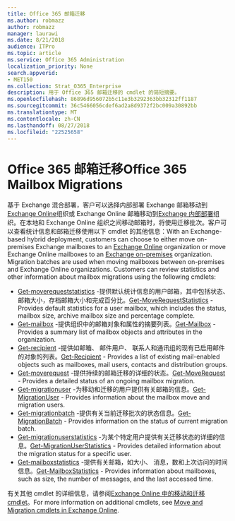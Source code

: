 ```yaml
---
title: Office 365 邮箱迁移
ms.author: robmazz
author: robmazz
manager: laurawi
ms.date: 8/21/2018
audience: ITPro
ms.topic: article
ms.service: Office 365 Administration
localization_priority: None
search.appverid:
- MET150
ms.collection: Strat_O365_Enterprise
description: 用于 Office 365 邮箱迁移的 cmdlet 的简短摘要。
ms.openlocfilehash: 86896d956072b5c11e3b3292363bb32312ff1187
ms.sourcegitcommit: 36c5466056cdef6ad2a8d9372f2bc009a30892bb
ms.translationtype: MT
ms.contentlocale: zh-CN
ms.lasthandoff: 08/27/2018
ms.locfileid: "22525658"
---
```

# <a name="office-365-mailbox-migrations"></a><span data-ttu-id="966b1-103">Office 365 邮箱迁移</span><span class="sxs-lookup"><span data-stu-id="966b1-103">Office 365 Mailbox Migrations</span></span>
<span data-ttu-id="966b1-p101">基于 Exchange 混合部署，客户可以选择内部部署 Exchange 邮箱移动到[Exchange Online](https://docs.microsoft.com/Exchange/exchange-online)组织或 Exchange Online 邮箱移动到[Exchange 内部部署](https://docs.microsoft.com/Exchange/exchange-server)组织。在本地和 Exchange Online 组织之间移动邮箱时，将使用迁移批次。客户可以查看统计信息和邮箱迁移使用以下 cmdlet 的其他信息：</span><span class="sxs-lookup"><span data-stu-id="966b1-p101">With an Exchange-based hybrid deployment, customers can choose to either move on-premises Exchange mailboxes to an [Exchange Online](https://docs.microsoft.com/Exchange/exchange-online) organization or move Exchange Online mailboxes to an [Exchange on-premises](https://docs.microsoft.com/Exchange/exchange-server) organization. Migration batches are used when moving mailboxes between on-premises and Exchange Online organizations. Customers can review statistics and other information about mailbox migrations using the following cmdlets:</span></span>

- <span data-ttu-id="966b1-107">[Get-moverequeststatistics](https://docs.microsoft.com/powershell/module/exchange/move-and-migration/Get-MoveRequestStatistics?view=exchange-ps) -提供默认统计信息的用户邮箱，其中包括状态、 邮箱大小，存档邮箱大小和完成百分比。</span><span class="sxs-lookup"><span data-stu-id="966b1-107">[Get-MoveRequestStatistics](https://docs.microsoft.com/powershell/module/exchange/move-and-migration/Get-MoveRequestStatistics?view=exchange-ps) - Provides default statistics for a user mailbox, which includes the status, mailbox size, archive mailbox size and percentage complete.</span></span>
- <span data-ttu-id="966b1-108">[Get-mailbox](https://docs.microsoft.com/powershell/module/exchange/mailboxes/Get-Mailbox?view=exchange-ps
) -提供组织中的邮箱对象和属性的摘要列表。</span><span class="sxs-lookup"><span data-stu-id="966b1-108">[Get-Mailbox](https://docs.microsoft.com/powershell/module/exchange/mailboxes/Get-Mailbox?view=exchange-ps
) - Provides a summary list of mailbox objects and attributes in the organization.</span></span>
- <span data-ttu-id="966b1-109">[Get-recipient](https://docs.microsoft.com/powershell/module/exchange/users-and-groups/Get-Recipient?view=exchange-ps) -提供如邮箱、 邮件用户、 联系人和通讯组的现有已启用邮件的对象的列表。</span><span class="sxs-lookup"><span data-stu-id="966b1-109">[Get-Recipient](https://docs.microsoft.com/powershell/module/exchange/users-and-groups/Get-Recipient?view=exchange-ps) - Provides a list of existing mail-enabled objects such as mailboxes, mail users, contacts and distribution groups.</span></span>
- <span data-ttu-id="966b1-110">[Get-moverequest](https://docs.microsoft.com/powershell/module/exchange/move-and-migration/Get-MoveRequest?view=exchange-ps) -提供持续的邮箱迁移的详细的状态。</span><span class="sxs-lookup"><span data-stu-id="966b1-110">[Get-MoveRequest](https://docs.microsoft.com/powershell/module/exchange/move-and-migration/Get-MoveRequest?view=exchange-ps) - Provides a detailed status of an ongoing mailbox migration.</span></span>
- <span data-ttu-id="966b1-111">[Get-migrationuser](https://docs.microsoft.com/powershell/module/exchange/move-and-migration/Get-MigrationUser?view=exchange-ps) -为移动和迁移的用户提供有关邮箱的信息。</span><span class="sxs-lookup"><span data-stu-id="966b1-111">[Get-MigrationUser](https://docs.microsoft.com/powershell/module/exchange/move-and-migration/Get-MigrationUser?view=exchange-ps) - Provides information about the mailbox move and migration users.</span></span>
- <span data-ttu-id="966b1-112">[Get-migrationbatch](https://docs.microsoft.com/powershell/module/exchange/move-and-migration/Get-MigrationBatch?view=exchange-ps) -提供有关当前迁移批次的状态信息。</span><span class="sxs-lookup"><span data-stu-id="966b1-112">[Get-MigrationBatch](https://docs.microsoft.com/powershell/module/exchange/move-and-migration/Get-MigrationBatch?view=exchange-ps) - Provides information on the status of current migration batch.</span></span>
- <span data-ttu-id="966b1-113">[Get-migrationuserstatistics](https://docs.microsoft.com/powershell/module/exchange/move-and-migration/Get-MigrationUserStatistics?view=exchange-ps) -为某个特定用户提供有关迁移状态的详细的信息。</span><span class="sxs-lookup"><span data-stu-id="966b1-113">[Get-MigrationUserStatistics](https://docs.microsoft.com/powershell/module/exchange/move-and-migration/Get-MigrationUserStatistics?view=exchange-ps) - Provides detailed information about the migration status for a specific user.</span></span>
- <span data-ttu-id="966b1-114">[Get-mailboxstatistics](https://docs.microsoft.com/powershell/module/exchange/mailboxes/Get-MailboxStatistics?view=exchange-ps) -提供有关邮箱，如大小、 消息，数和上次访问的时间信息。</span><span class="sxs-lookup"><span data-stu-id="966b1-114">[Get-MailboxStatistics](https://docs.microsoft.com/powershell/module/exchange/mailboxes/Get-MailboxStatistics?view=exchange-ps) - Provides information about mailboxes, such as size, the number of messages, and the last accessed time.</span></span>

<span data-ttu-id="966b1-115">有关其他 cmdlet 的详细信息，请参阅[Exchange Online 中的移动和迁移 cmdlet](https://docs.microsoft.com/powershell/exchange/exchange-online/exchange-online-powershell?view=exchange-ps)。</span><span class="sxs-lookup"><span data-stu-id="966b1-115">For more information on additional cmdlets, see [Move and Migration cmdlets in Exchange Online](https://docs.microsoft.com/powershell/exchange/exchange-online/exchange-online-powershell?view=exchange-ps).</span></span>
